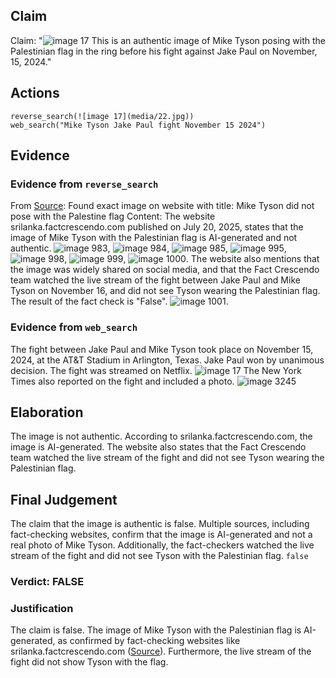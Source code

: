 ## Claim
Claim: "![image 17](media/22.jpg) This is an authentic image of Mike Tyson posing with the Palestinian flag in the ring before his fight against Jake Paul on November, 15, 2024."

## Actions
```
reverse_search(![image 17](media/22.jpg))
web_search("Mike Tyson Jake Paul fight November 15 2024")
```

## Evidence
### Evidence from `reverse_search`
From [Source](https://srilanka.factcrescendo.com/english/ai-generated-image-falsely-shows-mike-tyson-with-palestinian-flag/): Found exact image on website with title: Mike Tyson did not pose with the Palestine flag
Content: The website srilanka.factcrescendo.com published on July 20, 2025, states that the image of Mike Tyson with the Palestinian flag is AI-generated and not authentic. ![image 983](media/2025-07-20_10-07-1753006046-292042.jpg), ![image 984](media/2025-07-20_10-07-1753006047-796808.jpg), ![image 985](media/2025-07-20_10-07-1753006049-859845.jpg), ![image 995](media/2025-07-20_10-07-1753006053-229773.jpg), ![image 998](media/2025-07-20_10-07-1753006056-765486.jpg), ![image 999](media/2025-07-20_10-07-1753006060-268846.jpg), ![image 1000](media/2025-07-20_10-07-1753006064-919555.jpg). The website also mentions that the image was widely shared on social media, and that the Fact Crescendo team watched the live stream of the fight between Jake Paul and Mike Tyson on November 16, and did not see Tyson wearing the Palestinian flag. The result of the fact check is "False". ![image 1001](media/2025-07-20_10-07-1753006067-523537.jpg).


### Evidence from `web_search`
The fight between Jake Paul and Mike Tyson took place on November 15, 2024, at the AT&T Stadium in Arlington, Texas. Jake Paul won by unanimous decision. The fight was streamed on Netflix. ![image 17](media/22.jpg)
The New York Times also reported on the fight and included a photo. ![image 3245](media/2025-08-02_21-27-1754170072-825437.jpg)


## Elaboration
The image is not authentic. According to srilanka.factcrescendo.com, the image is AI-generated. The website also states that the Fact Crescendo team watched the live stream of the fight and did not see Tyson wearing the Palestinian flag.


## Final Judgement
The claim that the image is authentic is false. Multiple sources, including fact-checking websites, confirm that the image is AI-generated and not a real photo of Mike Tyson. Additionally, the fact-checkers watched the live stream of the fight and did not see Tyson with the Palestinian flag. `false`

### Verdict: FALSE

### Justification
The claim is false. The image of Mike Tyson with the Palestinian flag is AI-generated, as confirmed by fact-checking websites like srilanka.factcrescendo.com ([Source](https://srilanka.factcrescendo.com/english/ai-generated-image-falsely-shows-mike-tyson-with-palestinian-flag/)). Furthermore, the live stream of the fight did not show Tyson with the flag.
